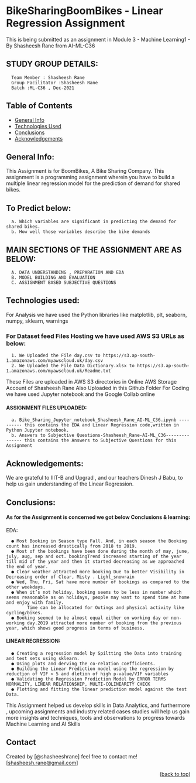 # BikeSharingBoomBikes - Linear Regression Assignment
This is being submitted as an assignment in Module 3 - Machine Learning1 - By Shasheesh Rane from AI-ML-C36


## STUDY GROUP DETAILS:

      Team Member : Shasheesh Rane
      Group Facilitator :Shasheesh Rane
      Batch :ML-C36 , Dec-2021


## Table of Contents
* [General Info](#general-information)
* [Technologies Used](#technologies-used)
* [Conclusions](#conclusions)
* [Acknowledgements](#acknowledgements)

<!-- ABOUT THE PROJECT -->
## General Info:

This Assignment is for BoomBikes, A Bike Sharing Company. This assignment is a programming assignment wherein you have to build a multiple linear regression model for the prediction of demand for shared bikes.  

## To Predict below:
      a. Which variables are significant in predicting the demand for shared bikes.
      b. How well those variables describe the bike demands


## MAIN SECTIONS OF THE ASSIGNMENT ARE AS BELOW:

      A. DATA UNDERSTANDING , PREPARATION AND EDA
      B. MODEL BUILDING AND EVALUATION
      C. ASSIGNMENT BASED SUBJECTIVE QUESTIONS


## Technologies used:

For Analysis we have used the Python libraries like matplotlib, plt, seaborn, numpy, sklearn, warnings

### For Dataset feed Files Hosting we have used AWS S3 URLs as below:
      1. We Uploaded the File day.csv to https://s3.ap-south-1.amazonaws.com/myawscloud.uk/day.csv
      2. We Uploaded the File Data_Dictionary.xlsx to https://s3.ap-south-1.amazonaws.com/myawscloud.uk/Readme.txt

These Files are uploaded in AWS S3 directories in Online AWS Storage Account of Shasheesh Rane
Also Uploaded in this Github Folder
For Coding we have used Jupyter notebook and the Google Collab online

#### ASSIGNMENT FILES UPLOADED:
      a. Bike_Sharing_Jupyter_notebook_Shasheesh_Rane_AI-ML_C36.ipynb ---------- this contains the EDA and Linear Regression code,written in Python Jupyter notebook.
      b. Answers to Subjective Questions-Shasheesh_Rane-AI-ML_C36--------------- this contains the Answers to Subjective Questions for this Assignment


## Acknowledgements:

We are grateful to IIIT-B and Upgrad , and our teachers Dinesh J Babu, to help us gain understanding of the Linear Regression.

## Conclusions:

#### As for the Assignment is concerned we got below Conclusions & learning:
EDA:  

      ● Most Booking in Season type Fall. And, in each season the Booking count has increased drastically from 2018 to 2019.
      ● Most of the bookings have been done during the month of may, june, july, aug, sep and oct. bookingTrend increased starting of the year till mid of the year and then it started decreasing as we approached the end of year.
      ● Clear weather attracted more booking Due to better Visibility in Decreasing order of Clear, Misty . Light_snowrain
      ● Wed, Thu, Fri, Sat have more number of bookings as compared to the other weekdays.
      ● When it’s not holiday, booking seems to be less in number which seems reasonable as on holidays, people may want to spend time at home and enjoy with family. 
            Time can be allocated for Outings and physical activity like cycling/bikes.
      ● Booking seemed to be almost equal either on working day or non-working day.2019 attracted more number of booking from the previous year, which shows good progress in terms of business.

#### LINEAR REGRESSION:
      ● Creating a regression model by Spiltting the Data into training and test sets using sklearn.
      ● Using plots and derving the co-relation coefficients.
      ● Building the Linear Prediction model using the regression by reduction of VIF < 5 and dletion of high p-value/VIF variables
      ● Validating the Regression Prediction Model by ERROR TERMS NORMALITY, LINEAR RELATIONSHIP, MULTI-COLINEARITY CHECK
      ● Plotting and fitting the linear prediction model against the test Data.
      
      

This Assignment helped us develop skills in Data Analytics, and furthermore , upcoming assignments and industry related cases studies will help us gain
more insights and techniques, tools and observations to progress towards Machine Learning and AI Skills


## Contact
Created by [@shasheeshrane] 
feel free to contact me! [shasheesh.rane@gmail.com]

<p align="right">(<a href="#top">back to top</a>)</p>
